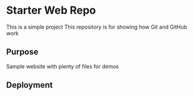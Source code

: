 # Starter Web Repo

This is a simple project
This repository is for showing how Git and GitHub work

## Purpose

Sample website with plenty of files for demos

## Deployment
